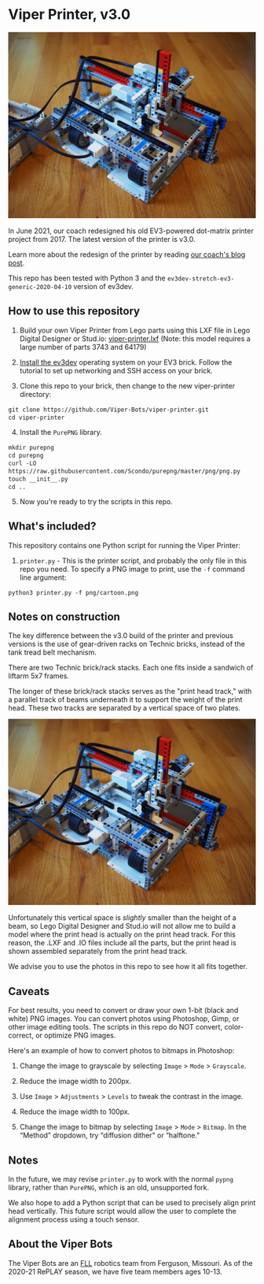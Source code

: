 Viper Printer, v3.0
===================

![Viper printer image](https://github.com/Viper-Bots/viper-printer/blob/main/jpg/printer1-for-repo.jpg)

In June 2021, our coach redesigned his old EV3-powered dot-matrix printer project from 2017. The latest version of the printer is v3.0.

Learn more about the redesign of the printer by reading [our coach's blog post](https://www.joshrenaud.com/family/archives/2021/06/revisiting-my-dot-matrix-ev3-lego-printer.html).

This repo has been tested with Python 3 and the `ev3dev-stretch-ev3-generic-2020-04-10` version of ev3dev.


How to use this repository
--------------------------

1. Build your own Viper Printer from Lego parts using this LXF file in Lego Digital Designer or Stud.io: [viper-printer.lxf](https://github.com/Viper-Bots/viper-printer/blob/main/lxf/viper-printer.lxf) (Note: this model requires a large number of parts 3743 and 64179)

2. [Install the ev3dev](https://www.ev3dev.org/docs/getting-started/) operating system on your EV3 brick. Follow the tutorial to set up networking and SSH access on your brick.

3. Clone this repo to your brick, then change to the new viper-printer directory:

```
git clone https://github.com/Viper-Bots/viper-printer.git
cd viper-printer
```

4. Install the `PurePNG` library.

```
mkdir purepng
cd purepng
curl -LO https://raw.githubusercontent.com/Scondo/purepng/master/png/png.py
touch __init__.py
cd ..
```

5. Now you're ready to try the scripts in this repo.


What's included?
----------------

This repository contains one Python script for running the Viper Printer:

1. `printer.py` - This is the printer script, and probably the only file in this repo you need. To specify a PNG image to print, use the `-f` command line argument:

```
python3 printer.py -f png/cartoon.png
```


Notes on construction
---------------------

The key difference between the v3.0 build of the printer and previous versions is the use of gear-driven racks on Technic bricks, instead of the tank tread belt mechanism. 

There are two Technic brick/rack stacks. Each one fits inside a sandwich of liftarm 5x7 frames. 

The longer of these brick/rack stacks serves as the "print head track," with a parallel track of beams underneath it to support the weight of the print head.  These two tracks are separated by a vertical space of two plates.

![Viper printer image](https://github.com/Viper-Bots/viper-printer/blob/main/jpg/printer1-for-repo.jpg)

Unfortunately this vertical space is _slightly_ smaller than the height of a beam, so Lego Digital Designer and Stud.io will not allow me to build a model where the print head is actually on the print head track. For this reason, the .LXF and .IO files include all the parts, but the print head is shown assembled separately from the print head track. 

We advise you to use the photos in this repo to see how it all fits together.



Caveats
-------

For best results, you need to convert or draw your own 1-bit (black and white) PNG images. You can convert photos using Photoshop, Gimp, or other image editing tools. The scripts in this repo do NOT convert, color-correct, or optimize PNG images.

Here's an example of how to convert photos to bitmaps in Photoshop:

1. Change the image to grayscale by selecting `Image` > `Mode` > `Grayscale`.

2. Reduce the image width to 200px.

3. Use `Image` > `Adjustments` > `Levels` to tweak the contrast in the image.

4. Reduce the image width to 100px.

5. Change the image to bitmap by selecting `Image` > `Mode` > `Bitmap`. In the “Method” dropdown, try “diffusion dither" or “halftone."



Notes
-----

In the future, we may revise `printer.py` to work with the normal `pypng` library, rather than `PurePNG`, which is an old, unsupported fork. 

We also hope to add a Python script that can be used to precisely align print head vertically. This future script would allow the user to complete the alignment process using a touch sensor.



About the Viper Bots
--------------------
The Viper Bots are an [FLL](https://firstlegoleague.org) robotics team from Ferguson, Missouri. As of the 2020-21 RePLAY season, we have five team members ages 10-13.
